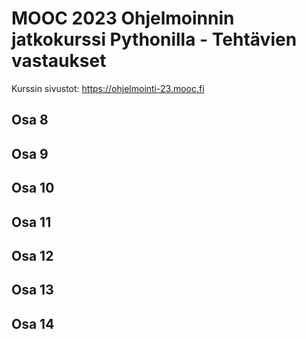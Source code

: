 # MOOC 2023 Ohjelmoinnin jatkokurssi Pythonilla - Tehtävien vastaukset
Kurssin sivustot: https://ohjelmointi-23.mooc.fi
## Osa 8
## Osa 9
## Osa 10
## Osa 11
## Osa 12
## Osa 13
## Osa 14
